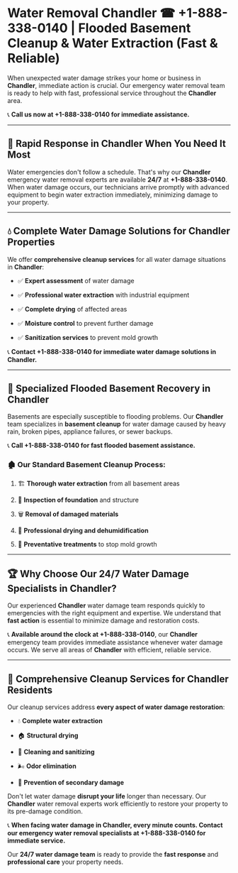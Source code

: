 # Water Removal Chandler ☎ +1-888-338-0140 | Flooded Basement Cleanup & Water Extraction (Fast & Reliable)

When unexpected water damage strikes your home or business in **Chandler**, immediate action is crucial. Our emergency water removal team is ready to help with fast, professional service throughout the **Chandler** area. 

📞 **Call us now at +1-888-338-0140 for immediate assistance.**
---
## 🚀 Rapid Response in Chandler When You Need It Most
Water emergencies don't follow a schedule. That's why our **Chandler** emergency water removal experts are available **24/7** at **+1-888-338-0140**. When water damage occurs, our technicians arrive promptly with advanced equipment to begin water extraction immediately, minimizing damage to your property.
---
## 💧 Complete Water Damage Solutions for Chandler Properties
We offer **comprehensive cleanup services** for all water damage situations in **Chandler**:
- ✅ **Expert assessment** of water damage  
- ✅ **Professional water extraction** with industrial equipment  
- ✅ **Complete drying** of affected areas  
- ✅ **Moisture control** to prevent further damage  
- ✅ **Sanitization services** to prevent mold growth  
📞 **Contact +1-888-338-0140 for immediate water damage solutions in Chandler.**
---
## 🌊 Specialized Flooded Basement Recovery in Chandler
Basements are especially susceptible to flooding problems. Our **Chandler** team specializes in **basement cleanup** for water damage caused by heavy rain, broken pipes, appliance failures, or sewer backups. 
📞 **Call +1-888-338-0140 for fast flooded basement assistance.**
### 🏚️ Our Standard Basement Cleanup Process:
1. 🏗️ **Thorough water extraction** from all basement areas  
2. 🔎 **Inspection of foundation** and structure  
3. 🗑️ **Removal of damaged materials**  
4. 💨 **Professional drying and dehumidification**  
5. 🚫 **Preventative treatments** to stop mold growth  
---
## 🏆 Why Choose Our 24/7 Water Damage Specialists in Chandler?
Our experienced **Chandler** water damage team responds quickly to emergencies with the right equipment and expertise. We understand that **fast action** is essential to minimize damage and restoration costs.
📞 **Available around the clock at +1-888-338-0140**, our **Chandler** emergency team provides immediate assistance whenever water damage occurs. We serve all areas of **Chandler** with efficient, reliable service.
---
## 🧹 Comprehensive Cleanup Services for Chandler Residents
Our cleanup services address **every aspect of water damage restoration**:
- 💧 **Complete water extraction**  
- 🏠 **Structural drying**  
- 🧼 **Cleaning and sanitizing**  
- 🌬️ **Odor elimination**  
- 🚫 **Prevention of secondary damage**  
Don't let water damage **disrupt your life** longer than necessary. Our **Chandler** water removal experts work efficiently to restore your property to its pre-damage condition.
📞 **When facing water damage in Chandler, every minute counts. Contact our emergency water removal specialists at +1-888-338-0140 for immediate service.**
Our **24/7 water damage team** is ready to provide the **fast response** and **professional care** your property needs.
